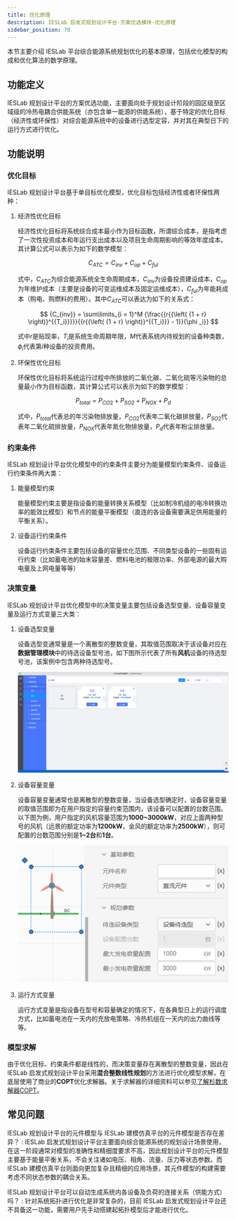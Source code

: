 ```yaml
---
title: 优化原理
description: IESLab 启发式规划设计平台-方案优选模块-优化原理
sidebar_position: 70
---
```


本节主要介绍 IESLab 平台综合能源系统规划优化的基本原理，包括优化模型的构成和优化算法的数学原理。

## 功能定义

IESLab 规划设计平台的方案优选功能，主要面向处于规划设计阶段的园区级至区域级的冷热电耦合供能系统（亦包含单一能源的供能系统），基于特定的优化目标（经济性或环保性）对综合能源系统中的设备进行选型定容，并对其在典型日下的运行方式进行优化。

## 功能说明

### 优化目标

IESLab 规划设计平台基于单目标优化模型，优化目标包括经济性或者环保性两种：

1. 经济性优化目标
   
   经济性优化目标将系统综合成本最小作为目标函数，所谓综合成本，是指考虑了一次性投资成本和年运行支出成本以及项目生命周期影响的等效年度成本。其计算公式可以表示为如下的数学模型：

   $$
    C_{ATC}=C_{inv}+C_{op}+C_{ful}
   $$

   式中，$C_{ATC}$为综合能源系统全生命周期成本，$C_{inv}$为设备投资建设成本，$C_{op}$为年维护成本（主要是设备的可变运维成本及固定运维成本），$C_{ful}$为年能耗成本（购电、购燃料的费用）。其中$C_{ATC}$可以表达为如下的关系式：

   $$
    {C_{inv}} = \sum\limits_{i = 1}^M {\frac{{r{{\left( {1 + r} \right)}^{{T_i}}}}}{{r{{\left( {1 + r} \right)}^{{T_i}}} - 1}}{\phi _i}} 
   $$

   式中$r$是贴现率，$T_i$是系统生命周期年限，$M$代表系统内待规划的设备种类数，$\phi _i$代表第$i$种设备的投资费用。

2. 环保性优化目标

   环保性优化目标将系统运行过程中所排放的二氧化碳、二氧化硫等污染物的总量最小作为目标函数，其计算公式可以表示为如下的数学模型：

   $$
    P_{total}=P_{CO2}+P_{SO2}+P_{NOX}+P_{d}
   $$

   式中，$P_{total}$代表总的年污染物排放量，$P_{CO2}$代表年二氧化碳排放量，$P_{SO2}$代表年二氧化硫排放量，$P_{NOX}$代表年氮化物排放量，$P_{d}$代表年粉尘排放量。

### 约束条件

IESLab 规划设计平台优化模型中的约束条件主要分为能量模型约束条件、设备运行约束条件两大类：

1. 能量模型约束
   
   能量模型约束主要是指设备的能量转换关系模型（比如制冷机组的电冷转换功率的能效比模型）和节点的能量平衡模型（直连的各设备需要满足供用能量的平衡关系）。

2. 设备运行约束条件
   
   设备运行约束条件主要包括设备的容量优化范围、不同类型设备的一些固有运行约束（比如蓄电池的始末容量差、燃料电池的极限功率、外部电源的最大购电量及上网电量等等）

### 决策变量

IESLab 规划设计平台优化模型中的决策变量主要包括设备选型变量、设备容量变量及运行方式变量三大类：

1. 设备选型变量
   
   设备选型变通常量是一个离散型的整数变量，其取值范围取决于该设备对应在**数据管理模块**中的待选设备型号池，如下图所示代表了所有**风机**设备的待选型号池，该案例中包含两种待选型号。

   ![风机设备的待选型号池 =x700](./windturbine_pool.jpg "风机设备的待选型号池")

2. 设备容量变量
   
   设备容量变量通常也是离散型的整数变量，当设备选型确定时，设备容量变量的取值范围即为在用户指定的容量约束范围内，该设备可以配置的台数范围。以下图为例，用户指定的风机容量范围为**1000~3000kW**，对应上面两种型号的风机（远景的额定功率为**1200kW**，金风的额定功率为**2500kW**），则可配置的台数范围分别是**1~2台**和**1台**。

   ![风机设备的容量配置范围 =x400](./capacity_limit.jpg "风机设备的容量配置范围")

3. 运行方式变量
   
   运行方式变量是指设备在型号和容量确定的情况下，在各典型日上的运行调度方式，比如蓄电池在一天内的充放电策略、冷热机组在一天内的出力曲线等等。

### 模型求解

由于优化目标、约束条件都是线性的，而决策变量存在离散型的整数变量，因此在 IESLab 启发式规划设计平台采用**混合整数线性规划**的方法进行优化模型求解，在底层使用了商业的**COPT**优化求解器。关于求解器的详细资料可以参见<a href="https://www.shanshu.ai/solver">了解杉数求解器COPT</a>。

## 常见问题

IESLab 规划设计平台的元件模型与 IESLab 建模仿真平台的元件模型是否存在差异？
: IESLab 启发式规划设计平台主要面向综合能源系统的规划设计场景使用，在这一阶段通常对模型的准确性和精细度要求不高，因此规划设计平台的元件模型主要基于能量平衡关系，不会关注诸如电压、相角、流量、压力等状态参数。而 IESLab 建模仿真平台则面向更加复杂且精细的应用场景，其元件模型的构建需要考虑不同状态参数的耦合关系。

IESLab 规划设计平台可以自动生成系统内各设备及负荷的连接关系（供能方式）吗？
: 针对系统拓扑进行优化是非常复杂的，目前 IESLab 启发式规划设计平台还不具备这一功能，需要用户先手动搭建起拓扑模型后才能进行优化。